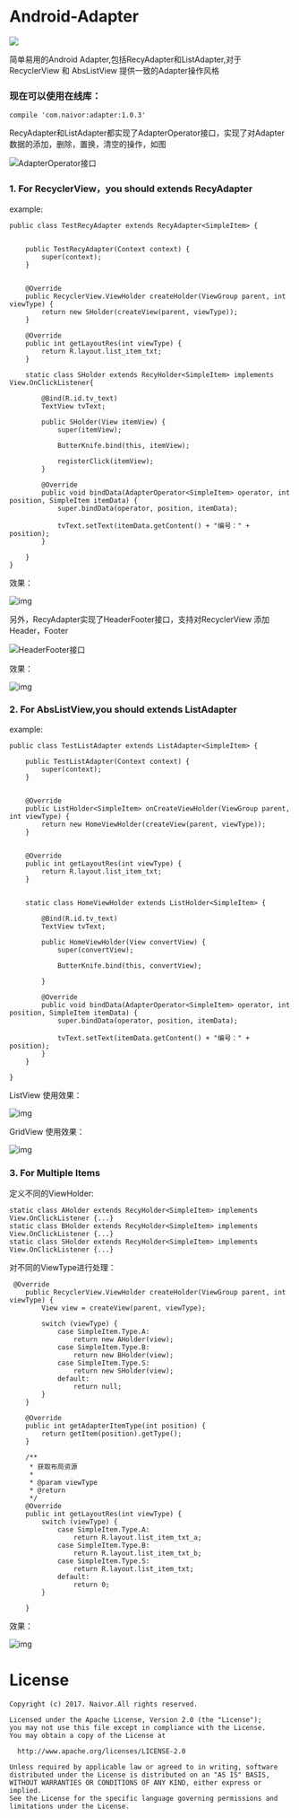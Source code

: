 # Android-Adapter  

<a href="http://www.methodscount.com/?lib=com.naivor%3Aadapter%3A1.0.3"><img src="https://img.shields.io/badge/Methods and size-core: 171 | deps: 21831 | 96 KB-e91e63.svg"/></a>

简单易用的Android Adapter,包括RecyAdapter和ListAdapter,对于RecyclerView 和 AbsListView 提供一致的Adapter操作风格

### 现在可以使用在线库：

```
compile 'com.naivor:adapter:1.0.3'
```
RecyAdapter和ListAdapter都实现了AdapterOperator接口，实现了对Adapter数据的添加，删除，置换，清空的操作，如图

![AdapterOperator接口](https://github.com/naivor/Android-Adapter/blob/master/docs/AdapterOperator.png)

### 1. For RecyclerView，you should  extends  RecyAdapter

example:

```
public class TestRecyAdapter extends RecyAdapter<SimpleItem> {


    public TestRecyAdapter(Context context) {
        super(context);
    }


    @Override
    public RecyclerView.ViewHolder createHolder(ViewGroup parent, int viewType) {
        return new SHolder(createView(parent, viewType));
    }

    @Override
    public int getLayoutRes(int viewType) {
        return R.layout.list_item_txt;
    }

    static class SHolder extends RecyHolder<SimpleItem> implements View.OnClickListener{

        @Bind(R.id.tv_text)
        TextView tvText;

        public SHolder(View itemView) {
            super(itemView);

            ButterKnife.bind(this, itemView);

            registerClick(itemView);
        }

        @Override
        public void bindData(AdapterOperator<SimpleItem> operator, int position, SimpleItem itemData) {
            super.bindData(operator, position, itemData);

            tvText.setText(itemData.getContent() + "编号：" + position);
        }
      
    }
}

```
效果：


![img](https://github.com/naivor/Android-Adapter/blob/master/docs/Adapter%20RecyclerView.gif)

另外，RecyAdapter实现了HeaderFooter接口，支持对RecyclerView 添加Header，Footer

![HeaderFooter接口](https://github.com/naivor/Android-Adapter/blob/master/docs/HeaderFooter.png)


效果：


![img](https://github.com/naivor/Android-Adapter/blob/master/docs/Recycler%20HeaderFooter.gif)

### 2. For  AbsListView,you should extends  ListAdapter

example:

```
public class TestListAdapter extends ListAdapter<SimpleItem> {

    public TestListAdapter(Context context) {
        super(context);
    }

   
    @Override
    public ListHolder<SimpleItem> onCreateViewHolder(ViewGroup parent, int viewType) {
        return new HomeViewHolder(createView(parent, viewType));
    }

  
    @Override
    public int getLayoutRes(int viewType) {
        return R.layout.list_item_txt;
    }

   
    static class HomeViewHolder extends ListHolder<SimpleItem> {

        @Bind(R.id.tv_text)
        TextView tvText;

        public HomeViewHolder(View convertView) {
            super(convertView);

            ButterKnife.bind(this, convertView);

        }

        @Override
        public void bindData(AdapterOperator<SimpleItem> operator, int position, SimpleItem itemData) {
            super.bindData(operator, position, itemData);

            tvText.setText(itemData.getContent() + "编号：" + position);
        }
    }

}
```
ListView 使用效果：


![img](https://github.com/naivor/Android-Adapter/blob/master/docs/Adapter%20%20ListView.gif)

GridView 使用效果：


![img](https://github.com/naivor/Android-Adapter/blob/master/docs/Adapter%20GridView.gif)

### 3. For Multiple Items

定义不同的ViewHolder:
```
static class AHolder extends RecyHolder<SimpleItem> implements View.OnClickListener {...}
static class BHolder extends RecyHolder<SimpleItem> implements View.OnClickListener {...}
static class SHolder extends RecyHolder<SimpleItem> implements View.OnClickListener {...}
```
对不同的ViewType进行处理：

```
 @Override
    public RecyclerView.ViewHolder createHolder(ViewGroup parent, int viewType) {
        View view = createView(parent, viewType);

        switch (viewType) {
            case SimpleItem.Type.A:
                return new AHolder(view);
            case SimpleItem.Type.B:
                return new BHolder(view);
            case SimpleItem.Type.S:
                return new SHolder(view);
            default:
                return null;
        }
    }

    @Override
    public int getAdapterItemType(int position) {
        return getItem(position).getType();
    }

    /**
     * 获取布局资源
     *
     * @param viewType
     * @return
     */
    @Override
    public int getLayoutRes(int viewType) {
        switch (viewType) {
            case SimpleItem.Type.A:
                return R.layout.list_item_txt_a;
            case SimpleItem.Type.B:
                return R.layout.list_item_txt_b;
            case SimpleItem.Type.S:
                return R.layout.list_item_txt;
            default:
                return 0;
        }

    }
```
效果：

![img](https://github.com/naivor/Android-Adapter/blob/master/docs/Multiple%20Items.gif)



License
=========

    Copyright (c) 2017. Naivor.All rights reserved. 

    Licensed under the Apache License, Version 2.0 (the "License");
    you may not use this file except in compliance with the License.
    You may obtain a copy of the License at

      http://www.apache.org/licenses/LICENSE-2.0

    Unless required by applicable law or agreed to in writing, software
    distributed under the License is distributed on an "AS IS" BASIS,
    WITHOUT WARRANTIES OR CONDITIONS OF ANY KIND, either express or implied.
    See the License for the specific language governing permissions and
    limitations under the License.

